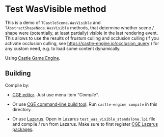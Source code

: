 # Test WasVisible method

This is a demo of `TCastleScene.WasVisible` and `TAbstractShapeNode.WasVisible` methods, that determine whether scene / shape were (potentially, at least partially) visible in the last rendering event. This allows to use the results of frustum culling and occlusion culling (if you activate occlusion culling, see https://castle-engine.io/occlusion_query ) for any custom need, e.g. to load some content dynamically.

Using [Castle Game Engine](https://castle-engine.io/).

## Building

Compile by:

- [CGE editor](https://castle-engine.io/manual_editor.php). Just use menu item _"Compile"_.

- Or use [CGE command-line build tool](https://castle-engine.io/build_tool). Run `castle-engine compile` in this directory.

- Or use [Lazarus](https://www.lazarus-ide.org/). Open in Lazarus `test_was_visible_standalone.lpi` file and compile / run from Lazarus. Make sure to first register [CGE Lazarus packages](https://castle-engine.io/documentation.php).
